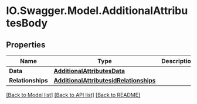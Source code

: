 # IO.Swagger.Model.AdditionalAttributesBody
## Properties

Name | Type | Description | Notes
------------ | ------------- | ------------- | -------------
**Data** | [**AdditionalAttributesData**](AdditionalAttributesData.md) |  | [optional] 
**Relationships** | [**AdditionalAttributesidRelationships**](AdditionalAttributesidRelationships.md) |  | [optional] 

[[Back to Model list]](../README.md#documentation-for-models) [[Back to API list]](../README.md#documentation-for-api-endpoints) [[Back to README]](../README.md)

